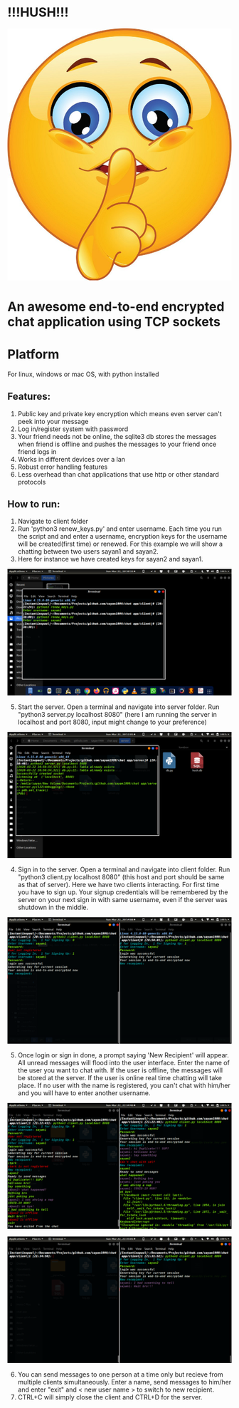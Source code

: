 # !!!HUSH!!!

![HUSH](previews/HUSH.jpg?raw=true "HUSH.jpg")


# An awesome end-to-end encrypted chat application using TCP sockets

# Platform
For linux, windows or mac OS, with python installed

## Features:
1. Public key and private key encryption which means even server can't peek into your message
2. Log in/register system with password
3. Your friend needs not be online, the sqlite3 db stores the messages when friend is offline and pushes the messages to your friend once friend logs in
4. Works in different devices over a lan
5. Robust error handling features
6. Less overhead than chat applications that use http or other standard protocols

## How to run:
1. Navigate to client folder
2. Run 'python3 renew_keys.py' and enter username. Each time you run the script and and enter a username, encryption keys for the username will be created(first time) or renewed. For this example we will show a chatting between two users sayan1 and sayan2.
3. Here for instance we have created keys for sayan2 and sayan1. 

![key_generation](previews/key_generation.png?raw=true "key_generation.png")

5. Start the server. Open a terminal and navigate into server folder. Run "python3 server.py localhost 8080" (here I am running the server in localhost and port 8080, input might change to your preference)

![server_run](previews/server_run.png?raw=true "server_run.png")

4. Sign in to the server. Open a terminal and navigate into client folder. Run "python3 client.py localhost 8080" (this host and port should be same as that of server). Here we have two clients interacting. For first time you have to sign up. Your signup credentials will be remembered by the server on your next sign in with same username, even if the server was shutdown in the middle.

![server_login](previews/server_login.png?raw=true "server_login.png")

5. Once login or sign in done, a prompt saying 'New Recipient' will appear. All unread messages will flood into the user interface. Enter the name of the user you want to chat with. If the user is offline, the messages will be stored at the server. If the user is online real time chatting will take place. If no user with the name is registered, you can't chat with him/her and you will have to enter another username.

![basic_chatting](previews/basic_chatting.png?raw=true "basic_chatting.png")

![backup_pushedin](previews/backup_pushedin.png?raw=true "backup_pushedin.png")

6. You can send messages to one person at a time only but recieve from multiple clients simultaneously. Enter a name, send messages to him/her and enter "exit" and < new user name > to switch to new recipient.
7. CTRL+C will simply close the client and CTRL+D for the server.